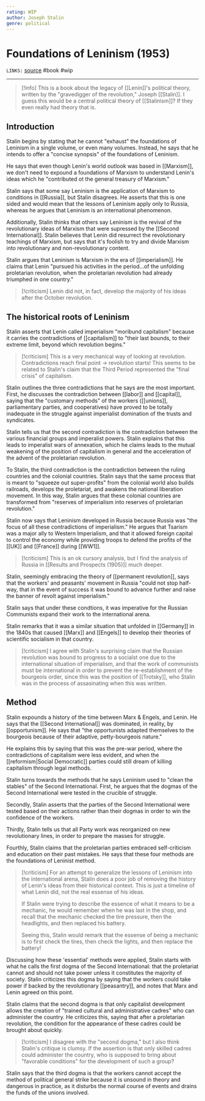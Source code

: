 ```yaml
---
rating: WIP
author: Joseph Stalin
genre: political
---
```

# Foundations of Leninism (1953)
`LINKS:` [source](https://www.marxists.org/reference/archive/stalin/works/1924/foundations-leninism/index.htm)
#book #wip 

---
> [!info]
> This is a book about the legacy of [[Lenin]]'s political theory, written by the "gravedigger of the revolution," Joseph [[Stalin]]. I guess this would be a central political theory of [[Stalinism]]? If they even really had theory that is.

## Introduction
Stalin begins by stating that he cannot "exhaust" the foundations of Leninism in a single volume, or even many volumes. Instead, he says that he intends to offer a "concise synopsis" of the foundations of Leninism. 

He says that even though Lenin's world outlook was based in [[Marxism]], we don't need to expound a foundations of Marxism to understand Lenin's ideas which he "contributed ot the general treasury of Marxism."

Stalin says that some say Leninism is the application of Marxism to conditions in [[Russia]], but Stalin disagrees. He asserts that this is one sided and would mean that the lessons of Leninism apply only to Russia, whereas he argues that Leninism is an international phenomenon.

Additionally, Stalin thinks that others say Leninism is the revival of the revolutionary ideas of Marxism that were supressed by the [[Second International]]. Stalin believes that Lenin did resurrect the revolutionary teachings of Marxism, but says that it's foolish to try and divide Marxism into revolutionary and non-revolutionary content. 

Stalin argues that Leninism is Marxism in the era of [[imperialism]]. He claims that Lenin "pursued his activities in the period...of the unfolding proletarian revolution, when the proletarian revolution had already triumphed in one country." 

> [!criticism]
> Lenin did not, in fact, develop the majority of his ideas after the October revolution.

## The historical roots of Leninism
Stalin asserts that Lenin called imperialism "moribund capitalism" because it carries the contradictions of [[capitalism]] to "their last bounds, to their extreme limit, beyond which revolution begins."

> [!criticism]
> This is a very mechanical way of looking at revolution. Contradictions reach final point -> revolution starts! This seems to be related to Stalin's claim that the Third Period represented the "final crisis" of capitalism. 

Stalin outlines the three contradictions that he says are the most important. First, he discusses the contradiction between [[labor]] and [[capital]], saying that the "customary methods" of the workers ([[unions]], parliamentary parties, and cooperatives) have proved to be totally inadequate in the struggle against imperialist domination of the trusts and syndicates.

Stalin tells us that the second contradiction is the contradiction between the various financial groups and imperalist powers. Stalin explains that this leads to imperalist wars of annexation, which he claims leads to the mutual weakening of the position of capitalism in general and the acceleration of the advent of the proletarian revolution. 

To Stalin, the third contradiction is the contradiction between the ruling countries and the colonial countries. Stalin says that the same process that is meant to "squeeze out super-profits" from the colonial world also builds railroads, develops the proletariat, and awakens the national liberation movement. In this way, Stalin argues that these colonial countries are transformed from "reserves of imperialism into reserves of proletarian revolution." 

Stalin now says that Leninism developed in Russia because Russia was "the focus of all these contradictions of imperialism." He argues that Tsarism was a major ally to Western Imperialism, and that it allowed foreign capital to control the economy while providing troops to defend the profits of the [[UK]] and [[France]] during [[WW1]]. 

> [!criticism]
> This is an ok cursory analysis, but I find the analysis of Russia in [[Results and Prospects (1905)]] much deeper.

Stalin, seemingly embracing the theory of [[permanent revolution]], says that the workers' and peasants' movement in Russia "could not stop half-way, that in the event of success it was bound to advance further and raise the banner of revolt against imperialism." 

Stalin says that under these condtions, it was imperative for the Russian Communists expand their work to the international arena. 

Stalin remarks that it was a similar situation that unfolded in [[Germany]] in the 1840s that caused [[Marx]] and [[Engels]] to develop their theories of scientific socialism in that country.

> [!criticism]
> I agree with Stalin's surprising claim that the Russian revolution was bound to progress to a socialst one due to the international situation of imperialism, and that the work of communists must be international in order to prevent the re-establishment of the bourgeois order, since this was the position of [[Trotsky]], who Stalin was in the process of assasinating when this was written.

## Method
Stalin expounds a history of the time between Marx & Engels, and Lenin. He says that the [[Second International]] was dominated, in reality, by [[opportunism]]. He says that "the opportunists adapted themselves to the bourgeois because of their adaptive, petty-bourgeois nature."

He explains this by saying that this was the pre-war period, where the contradictions of capitalism were less evident, and when the [[reformism|Social Democratic]] parties could still dream of killing capitalism through legal methods.

Stalin turns towards the methods that he says Leninism used to "clean the stables" of the Second International. First, he argues that the dogmas of the Second International were tested in the crucible of struggle.

Secondly, Stalin asserts that the parties of the Second International were tested based on their actions rather than their dogmas in order to win the confidence of the workers.

Thirdly, Stalin tells us that all Party work was reorganized on new revolutionary lines, in order to prepare the masses for struggle.

Fourthly, Stalin claims that the proletarian parties embraced self-criticism and education on their past mistakes. He says that these four methods are the foundations of Leninist method.

> [!criticism]
> For an attempt to generalize the lessons of Leninism into the international arena, Stalin does a poor job of removing the history of Lenin's ideas from their historical context. This is just a timeline of what Lenin did, not the real essense of his ideas. 
> 
> If Stalin were trying to describe the essence of what it means to be a mechanic, he would remember when he was last in the shop, and recall that the mechanic checked the tire pressure, then the headlights, and then replaced his battery.
> 
> Seeing this, Stalin would remark that the essense of being a mechanic is to first check the tires, then check the lights, and then replace the battery!

Discussing how these 'essential' methods were applied, Stalin starts with what he calls the first dogma of the Second International: that the proletariat cannot and should not take power unless it constitutes the majority of society. Stalin criticizes this dogma by saying that the workers could take power if backed by the revolutionary [[peasantry]], and notes that Marx and Lenin agreed on this point.

Stalin claims that the second dogma is that only capitalist development allows the creation of "trained cultural and administrative cadres" who can administer the country. He criticizes this, saying that after a proletarian revolution, the condition for the appearance of these cadres could be brought about quickly. 

> [!criticism]
> I disagree with the "second dogma," but I also think Stalin's critique is clumsy. If the assertion is that only skilled cadres could administer the country, who is supposed to bring about "favorable conditions" for the development of such a group?

Stalin says that the third dogma is that the workers cannot accept the method of political general strike because it is unsound in theory and dangerous in practice, as it disturbs the normal course of events and drains the funds of the unions involved. 